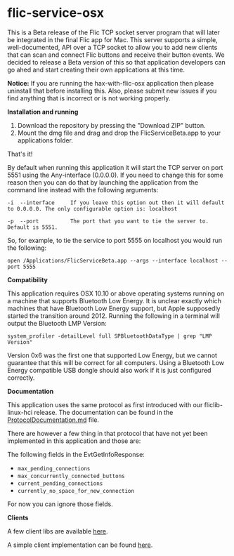 # flic-service-osx

This is a Beta release of the Flic TCP socket server program that will later be integrated in the final Flic app for Mac. This server supports a simple, well-documented, API over a TCP socket to allow you to add new clients that can scan and connect Flic buttons and receive their button events. We decided to release a Beta version of this so that application developers can go ahed and start creating their own applications at this time.

**Notice:** If you are running the hax-with-flic-osx application then please uninstall that before installing this. Also, please submit new issues if you find anything that is incorrect or is not working properly.

**Installation and running**

1. Download the repository by pressing the "Download ZIP" button. 
2. Mount the dmg file and drag and drop the FlicServiceBeta.app to your applications folder.

That's it!

By default when running this application it will start the TCP server on port 5551 using the Any-interface (0.0.0.0). If you need to change this for some reason then you can do that by launching the application from the command line instead with the following arguments:

```
-i  --interface     If you leave this option out then it will default to 0.0.0.0. The only configurable option is: localhost
                    
-p  --port          The port that you want to tie the server to. Default is 5551.
```

So, for example, to tie the service to port 5555 on localhost you would run the following:

`open /Applications/FlicServiceBeta.app --args --interface localhost --port 5555`

**Compatibility**

This application requires OSX 10.10 or above operating systems running on a machine that supports Bluetooth Low Energy. It is unclear exactly which machines that have Bluetooth Low Energy support, but Apple supposedly started the transition around 2012. Running the following in a terminal will output the Bluetooth LMP Version:

	system_profiler -detailLevel full SPBluetoothDataType | grep "LMP Version"

Version 0x6 was the first one that supported Low Energy, but we cannot guarantee that this will be correct for all computers. Using a Bluetooth Low Energy compatible USB dongle should also work if it is just configured correctly.

**Documentation**

This application uses the same protocol as first introduced with our fliclib-linux-hci release. The documentation can be found in the [ProtocolDocumentation.md](https://github.com/50ButtonsEach/fliclib-linux-hci/blob/master/ProtocolDocumentation.md) file.

There are however a few thing in that protocol that have not yet been implemented in this application and those are:

The following fields in the EvtGetInfoResponse:

* `max_pending_connections`
* `max_concurrently_connected_buttons`
* `current_pending_connections`
* `currently_no_space_for_new_connection`

For now you can ignore those fields.

**Clients**

A few client libs are available [here](https://github.com/50ButtonsEach/fliclib-linux-hci/tree/master/clientlib).

A simple client implementation can be found [here](https://github.com/50ButtonsEach/fliclib-linux-hci/tree/master/simpleclient).







